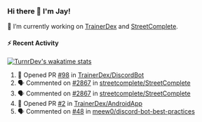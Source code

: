 ### Hi there 👋 I'm Jay!

🔭 I’m currently working on [TrainerDex](https://www.github.com/TrainerDex) and [StreetComplete](https://github.com/streetcomplete/StreetComplete).

#### :zap: Recent Activity

[![TurnrDev's wakatime stats](https://github-readme-stats.vercel.app/api/wakatime?username=TurnrDev)](https://wakatime.com/@TurnrDev)
<br>
<!--START_SECTION:activity-->
1. 💪 Opened PR [#98](https://github.com/TrainerDex/DiscordBot/pull/98) in [TrainerDex/DiscordBot](https://github.com/TrainerDex/DiscordBot)
2. 🗣 Commented on [#2867](https://github.com/streetcomplete/StreetComplete/issues/2867) in [streetcomplete/StreetComplete](https://github.com/streetcomplete/StreetComplete)
3. 🗣 Commented on [#2867](https://github.com/streetcomplete/StreetComplete/issues/2867) in [streetcomplete/StreetComplete](https://github.com/streetcomplete/StreetComplete)
4. 💪 Opened PR [#2](https://github.com/TrainerDex/AndroidApp/pull/2) in [TrainerDex/AndroidApp](https://github.com/TrainerDex/AndroidApp)
5. 🗣 Commented on [#48](https://github.com/meew0/discord-bot-best-practices/issues/48) in [meew0/discord-bot-best-practices](https://github.com/meew0/discord-bot-best-practices)
<!--END_SECTION:activity-->
